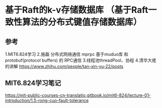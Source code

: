 # 基于Raft的k-v存储数据库 （基于Raft一致性算法的分布式键值存储数据库）

## 参考
1.MIT6.824学习
2.施磊 分布式网络通信 mprpc    基于muduo库 和 protobuf(protocol buffers) 的 RPC通信
3.线程池threadPool、协程
4.清华大佬的讲解
https://www.zhihu.com/people/tan-xin-yu-22/posts

## MIT6.824学习笔记
https://mit-public-courses-cn-translatio.gitbook.io/mit6-824/lecture-01-introduction/1.5-rong-cuo-fault-tolerance

